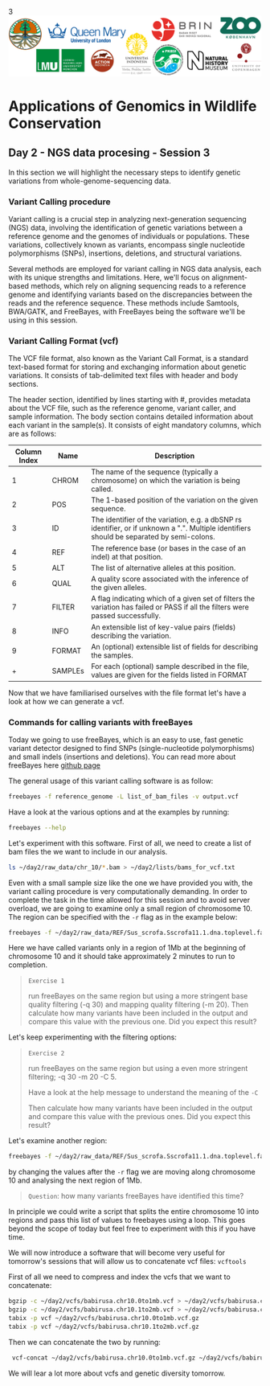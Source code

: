 3![Workshop-logo](../IM/LOGO_new.png)
# Applications of Genomics in Wildlife Conservation

## Day 2 - NGS data procesing - Session 3
In this section we will highlight the necessary steps to identify genetic variations from whole-genome-sequencing data.

### Variant Calling procedure
Variant calling is a crucial step in analyzing next-generation sequencing (NGS) data, involving the identification of genetic variations between a reference genome and the genomes of individuals or populations. These variations, collectively known as variants, encompass single nucleotide polymorphisms (SNPs), insertions, deletions, and structural variations. 

Several methods are employed for variant calling in NGS data analysis, each with its unique strengths and limitations. Here, we'll focus on alignment-based methods, which rely on aligning sequencing reads to a reference genome and identifying variants based on the discrepancies between the reads and the reference sequence. These methods include Samtools, BWA/GATK, and FreeBayes, with FreeBayes being the software we'll be using in this session.
 
### Variant Calling Format (vcf)
The VCF file format, also known as the Variant Call Format, is a standard text-based format for storing and exchanging information about genetic variations. It consists of tab-delimited text files with header and body sections.

The header section, identified by lines starting with #, provides metadata about the VCF file, such as the reference genome, variant caller,  and sample information. The body section contains detailed information about each variant in the sample(s). It consists of eight mandatory columns, which are as follows:

|Column Index| Name| Description |
|---|---|---|
|1|CHROM| The name of the sequence (typically a chromosome) on which the variation is being called.|
|2|POS| The 1-based position of the variation on the given sequence.|
|3|ID|The identifier of the variation, e.g. a dbSNP rs identifier, or if unknown a ".". Multiple identifiers should be separated by semi-colons.|
|4|REF|The reference base (or bases in the case of an indel) at that position.|
|5|ALT|The list of alternative alleles at this position.|
|6|QUAL|A quality score associated with the inference of the given alleles.|
|7|FILTER|A flag indicating which of a given set of filters the variation has failed or PASS if all the filters were passed successfully.|
|8|INFO|An extensible list of key-value pairs (fields) describing the variation.|
|9|FORMAT|An (optional) extensible list of fields for describing the samples.|
|+|SAMPLEs|For each (optional) sample described in the file, values are given for the fields listed in FORMAT| 

Now that we have familiarised ourselves with the file format let's have a look at how we can generate a vcf.

### Commands for calling variants with freeBayes
Today we going to use freeBayes, which is an easy to use, fast genetic variant detector designed to find SNPs (single-nucleotide polymorphisms) and small indels (insertions and deletions). You can read more about freeBayes here [github page](https://github.com/freebayes/freebayes)

The general usage of this variant calling software is as follow:
```sh
freebayes -f reference_genome -L list_of_bam_files -v output.vcf
```
Have a look at the various options and at the examples by running:
```sh
freebayes --help
```
Let's experiment with this software. First of all, we need to create a list of bam files the we want to include in our analysis.
```sh
ls ~/day2/raw_data/chr_10/*.bam > ~/day2/lists/bams_for_vcf.txt
```
Even with a small sample size like the one we have provided you with, the variant calling procedure is very computationally demanding. In order to complete the task in the time allowed for this session and to avoid server overload, we are going to examine only a small region of chromosome 10. The region can be specified with the `-r` flag as in the example below:
```sh
freebayes -f ~/day2/raw_data/REF/Sus_scrofa.Sscrofa11.1.dna.toplevel.fa -r 10:0-1000000 -L ~/day2/lists/bams_for_vcf.txt > ~/day2/vcfs/babirusa.chr10.0to1mb.vcf
```
Here we have called variants only in a region of 1Mb at the beginning of chromosome 10 and it should take approximately 2 minutes to run to completion. 

> `Exercise 1`
>
> run freeBayes on the same region but using a more stringent base quality filtering (-q 30) and mapping quality filtering (-m 20). 
> Then calculate how many variants have been included in the output and compare this value with the previous one. Did you expect this result?

Let's keep experimenting with the filtering options:

> `Exercise 2`
>
> run freeBayes on the same region but using a even more stringent filtering; -q 30 -m 20 -C 5.
>
> Have a look at the help message to understand the meaning of the `-C`
>
> Then calculate how many variants have been included in the output and compare this value with the previous ones. Did you expect this result?

Let's examine another region:

```sh
freebayes -f ~/day2/raw_data/REF/Sus_scrofa.Sscrofa11.1.dna.toplevel.fa -r 10:1000000-2000000 -L ~/day2/lists/bams_for_vcf.txt > ~/day2/vcfs/babirusa.chr10.1to2mb.vcf
```
by changing the values after the `-r` flag we are moving along chromosome 10 and analysing the next region of 1Mb.

> `Question`: how many variants freeBayes have identified this time?

In principle we could write a script that splits the entire chromosome 10 into regions and pass this list of values to freebayes using a loop.
This goes beyond the scope of today but feel free to experiment with this if you have time.

We will now introduce a software that will become very useful for tomorrow's sessions that will allow us to concatenate vcf files: `vcftools`

First of all we need to compress and index the vcfs that we want to concatenate:
```sh
bgzip -c ~/day2/vcfs/babirusa.chr10.0to1mb.vcf > ~/day2/vcfs/babirusa.chr10.0to1mb.vcf.gz
bgzip -c ~/day2/vcfs/babirusa.chr10.1to2mb.vcf > ~/day2/vcfs/babirusa.chr10.1to2mb.vcf.gz
tabix -p vcf ~/day2/vcfs/babirusa.chr10.0to1mb.vcf.gz
tabix -p vcf ~/day2/vcfs/babirusa.chr10.1to2mb.vcf.gz
```
Then we can concatenate the two by running:
```sh
 vcf-concat ~/day2/vcfs/babirusa.chr10.0to1mb.vcf.gz ~/day2/vcfs/babirusa.chr10.1to2mb.vcf.gz | bgzip -c > ~/day2/vcfs/babirusa.chr10.0to2mb.vcf.gz
```

We will lear a lot more about vcfs and genetic diversity tomorrow.





